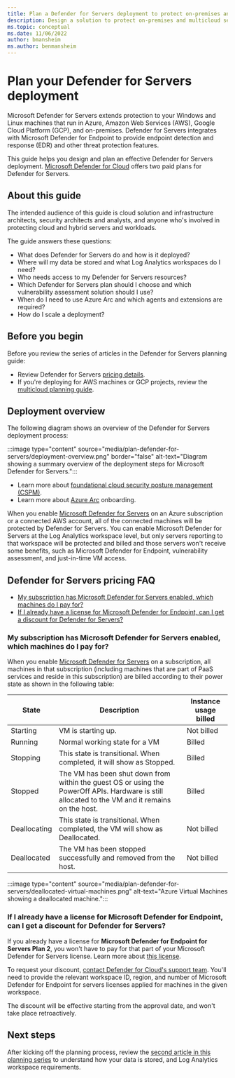 ```yaml
---
title: Plan a Defender for Servers deployment to protect on-premises and multicloud servers
description: Design a solution to protect on-premises and multicloud servers with Microsoft Defender for Servers. 
ms.topic: conceptual
ms.date: 11/06/2022
author: bmansheim
ms.author: benmansheim
---
```

# Plan your Defender for Servers deployment

Microsoft Defender for Servers extends protection to your Windows and Linux machines that run in Azure, Amazon Web Services (AWS), Google Cloud Platform (GCP), and on-premises. Defender for Servers integrates with Microsoft Defender for Endpoint to provide endpoint detection and response (EDR) and other threat protection features.

This guide helps you design and plan an effective Defender for Servers deployment. [Microsoft Defender for Cloud](defender-for-cloud-introduction.md) offers two paid plans for Defender for Servers.

## About this guide

The intended audience of this guide is cloud solution and infrastructure architects, security architects and analysts, and anyone who's involved in protecting cloud and hybrid servers and workloads. 

The guide answers these questions:

- What does Defender for Servers do and how is it deployed?
- Where will my data be stored and what Log Analytics workspaces do I need?
- Who needs access to my Defender for Servers resources?
- Which Defender for Servers plan should I choose and which vulnerability assessment solution should I use?
- When do I need to use Azure Arc and which agents and extensions are required?
- How do I scale a deployment?

## Before you begin

Before you review the series of articles in the Defender for Servers planning guide:

- Review Defender for Servers [pricing details](https://azure.microsoft.com/pricing/details/defender-for-cloud/).
- If you're deploying for AWS machines or GCP projects, review the [multicloud planning guide](plan-multicloud-security-get-started.md).

## Deployment overview

The following diagram shows an overview of the Defender for Servers deployment process:

:::image type="content" source="media/plan-defender-for-servers/deployment-overview.png" border="false" alt-text="Diagram showing a summary overview of the deployment steps for Microsoft Defender for Servers.":::

- Learn more about [foundational cloud security posture management (CSPM)](concept-cloud-security-posture-management.md#defender-cspm-plan-options).
- Learn more about [Azure Arc](../azure-arc/index.yml) onboarding.

When you enable [Microsoft Defender for Servers](defender-for-servers-introduction.md) on an Azure subscription or a connected AWS account, all of the connected machines will be protected by Defender for Servers. You can enable Microsoft Defender for Servers at the Log Analytics workspace level, but only servers reporting to that workspace will be protected and billed and those servers won't receive some benefits, such as Microsoft Defender for Endpoint, vulnerability assessment, and just-in-time VM access.

## Defender for Servers pricing FAQ

- [My subscription has Microsoft Defender for Servers enabled, which machines do I pay for?](#my-subscription-has-microsoft-defender-for-servers-enabled-which-machines-do-i-pay-for)
- [If I already have a license for Microsoft Defender for Endpoint, can I get a discount for Defender for Servers?](#if-i-already-have-a-license-for-microsoft-defender-for-endpoint-can-i-get-a-discount-for-defender-for-servers)

### My subscription has Microsoft Defender for Servers enabled, which machines do I pay for?

When you enable [Microsoft Defender for Servers](defender-for-servers-introduction.md) on a subscription, all machines in that subscription (including machines that are part of PaaS services and reside in this subscription) are billed according to their power state as shown in the following table:

| State        | Description                                                                                                                                      | Instance usage billed |
|--------------|--------------------------------------------------------------------------------------------------------------------------------------------------|-----------------------|
| Starting     | VM is starting up.                                                                                                                               | Not billed            |
| Running      | Normal working state for a VM                                                                                                                    | Billed                |
| Stopping     | This state is transitional. When completed, it will show as Stopped.                                                                           | Billed                |
| Stopped      | The VM has been shut down from within the guest OS or using the PowerOff APIs. Hardware is still allocated to the VM and it remains on the host. | Billed                |
| Deallocating | This state is transitional. When completed, the VM will show as Deallocated.                                                                             | Not billed            |
| Deallocated  | The VM has been stopped successfully and removed from the host.                                                                                  | Not billed            |

:::image type="content" source="media/plan-defender-for-servers/deallocated-virtual-machines.png" alt-text="Azure Virtual Machines showing a deallocated machine.":::

### If I already have a license for Microsoft Defender for Endpoint, can I get a discount for Defender for Servers?

If you already have a license for **Microsoft Defender for Endpoint for Servers Plan 2**, you won't have to pay for that part of your Microsoft Defender for Servers license. Learn more about [this license](/microsoft-365/security/defender-endpoint/minimum-requirements#licensing-requirements).

To request your discount, [contact Defender for Cloud's support team](https://portal.azure.com/#blade/Microsoft_Azure_Support/HelpAndSupportBlade/overview). You'll need to provide the relevant workspace ID, region, and number of Microsoft Defender for Endpoint for servers licenses applied for machines in the given workspace.

The discount will be effective starting from the approval date, and won't take place retroactively.

## Next steps

After kicking off the planning process, review the [second article in this planning series](plan-defender-for-servers-data-workspace.md) to understand how your data is stored, and Log Analytics workspace requirements.
